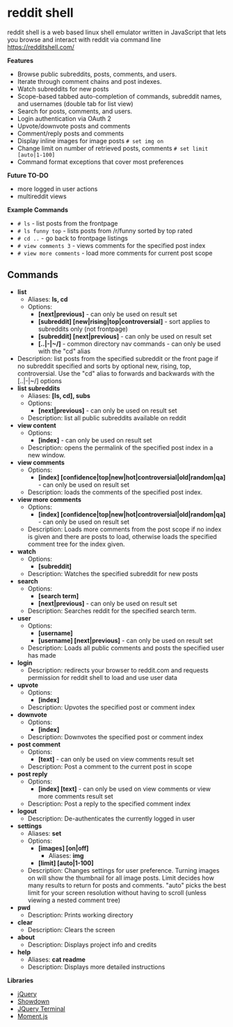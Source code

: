 # reddit shell

reddit shell is a web based linux shell emulator written in JavaScript that lets you browse and interact with reddit via command line https://redditshell.com/

**Features**

* Browse public subreddits, posts, comments, and users.
* Iterate through comment chains and post indexes.
* Watch subreddits for new posts
* Scope-based tabbed auto-completion of commands, subreddit names, and usernames (double tab for list view)
* Search for posts, comments, and users.
* Login authentication via OAuth 2
* Upvote/downvote posts and comments
* Comment/reply posts and comments
* Display inline images for image posts `# set img on`
* Change limit on number of retrieved posts, comments `# set limit [auto|1-100]`
* Command format exceptions that cover most preferences

**Future TO-DO**

* more logged in user actions
* multireddit views

**Example Commands**

* `# ls` - list posts from the frontpage
* `# ls funny top` - lists posts from /r/funny sorted by top rated
* `# cd ..` - go back to frontpage listings
* `# view comments 3` - views comments for the specified post index
* `# view more comments` - load more comments for current post scope

## Commands 

* **list**
  * Aliases: **ls, cd**
  * Options:
    * **[next|previous]** - can only be used on result set
    * **[subreddit] [new|rising|top|controversial]** - sort applies to subreddits only (not frontpage)
    * **[subreddit] [next|previous]** - can only be used on result set
    * **[..|-|~/]** - common directory nav commands - can only be used with the "cd" alias
 * Description: list posts from the specified subreddit or the front page if no subreddit specified and sorts by optional new, rising, top, controversial. Use the "cd" alias to forwards and backwards with the [..|-|~/] options
* **list subreddits**
  * Aliases: **[ls, cd], subs** 
  * Options:
    * **[next|previous]** - can only be used on result set
  * Description: list all public subreddits available on reddit
* **view content**
  * Options:
    * **[index]** - can only be used on result set
  * Description: opens the permalink of the specified post index in a new window.
* **view comments**
  * Options:
    * **[index] [confidence|top|new|hot|controversial|old|random|qa]** - can only be used on result set
  * Description: loads the comments of the specified post index.
* **view more comments**
  * Options:
    * **[index] [confidence|top|new|hot|controversial|old|random|qa]** - can only be used on result set
  * Description: Loads more comments from the post scope if no index is given and there are posts to load, otherwise loads the specified comment tree for the index given.
* **watch**
  * Options:
    * **[subreddit]**
  * Description: Watches the specified subreddit for new posts
* **search**
  * Options:
    * **[search term]**
    * **[next|previous]** - can only be used on result set
  * Description: Searches reddit for the specified search term.
* **user**
  * Options:
    * **[username]**
    * **[username] [next|previous]** - can only be used on result set
  * Description: Loads all public comments and posts the specified user has made
* **login**
  * Description: redirects your browser to reddit.com and requests permission for reddit shell to load and use user data
* **upvote**
  * Options:
    * **[index]**
  * Description: Upvotes the specified post or comment index
* **downvote**
  * Options:
    * **[index]**
  * Description: Downvotes the specified post or comment index
* **post comment**
  * Options:
    * **[text]** - can only be used on view comments result set
  * Description: Post a comment to the current post in scope
* **post reply**
  * Options:
    * **[index] [text]** - can only be used on view comments or view more comments result set
  * Description: Post a reply to the specified comment index
* **logout**
  * Description: De-authenticates the currently logged in user 
* **settings**
  * Aliases: **set**
  * Options:
    * **[images] [on|off]**
      * Aliases: **img**
    * **[limit] [auto|1-100]**
  * Description: Changes settings for user preference. Turning images on will show the thumbnail for all image posts. Limit decides how many results to return for posts and comments. "auto" picks the best limit for your screen resolution without having to scroll (unless viewing a nested comment tree)
* **pwd**
  * Description: Prints working directory
* **clear**
  * Description: Clears the screen
* **about**
  * Description: Displays project info and credits
* **help**
  * Aliases: **cat readme**
  * Description: Displays more detailed instructions

**Libraries**

- [jQuery](https://jquery.com/)
- [Showdown](https://github.com/showdownjs/showdown)
- [JQuery Terminal](http://terminal.jcubic.pl/)
- [Moment.js](http://momentjs.com/)
